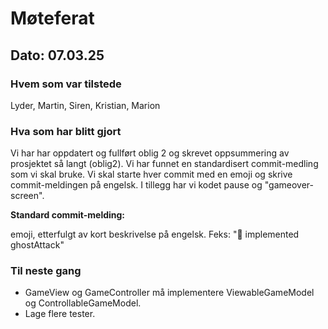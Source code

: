 # Møteferat

## Dato: 07.03.25

### Hvem som var tilstede

Lyder, Martin, Siren, Kristian, Marion

### Hva som har blitt gjort

Vi har har oppdatert og fullført oblig 2 og skrevet oppsummering av prosjektet så langt (oblig2).
Vi har funnet en standardisert commit-medling som vi skal bruke. Vi skal starte hver commit med en emoji og skrive commit-meldingen på engelsk.
I tillegg har vi kodet pause og "gameover-screen".

**Standard commit-melding:**

emoji, etterfulgt av kort beskrivelse på engelsk. Feks: "👻 implemented ghostAttack"

### Til neste gang

- GameView og GameController må implementere ViewableGameModel og ControllableGameModel.
- Lage flere tester.
